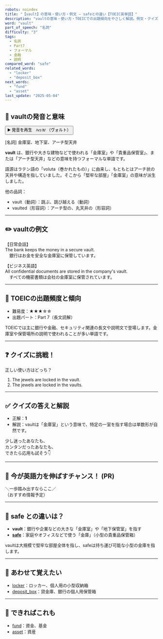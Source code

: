 ```yaml
---
robots: noindex
title: "【vault】の意味・使い方・例文 ― safeとの違い【TOEIC英単語】"
description: "vaultの意味・使い方・TOEICでの出題傾向をやさしく解説。例文・クイズ付きでsafeとの違いもわかりやすく学べます。"
word: "vault"
part_of_speech: "名詞"
difficulty: "3"
tags:
  - 名詞
  - Part7
  - フォーマル
  - 金融
  - 説明
compared_word: "safe"
related_words:
  - "locker"
  - "deposit_box"
next_words:
  - "fund"
  - "asset"
last_update: "2025-05-04"
---
```


## 🔰 vaultの発音と意味

<button class="play-audio" onclick="playTTS('vault')">
  <span class="play-audio-main">
    ▶️ 発音を再生　/vɔːlt/
  </span>
  <span class="play-audio-sub">
    （ヴォルト）
  </span>
</button>

[名詞] 金庫室、地下室、アーチ型天井

**vault** は、銀行や大きな建物などで使われる「金庫室」や「貴重品保管室」、または「アーチ型天井」などの意味を持つフォーマルな単語です。

語源はラテン語の「voluta（巻かれたもの）」に由来し、もともとはアーチ状の天井や構造を指していました。そこから「堅牢な部屋」「金庫室」の意味が派生しました。

他の品詞：  
- vault（動詞）：跳ぶ、跳び越える（動詞）
- vaulted（形容詞）：アーチ型の、丸天井の（形容詞）

---

## ✏️ vaultの例文

【日常会話】  
The bank keeps the money in a secure vault.  
　銀行はお金を安全な金庫室に保管しています。

【ビジネス英語】  
All confidential documents are stored in the company's vault.  
　すべての機密書類は会社の金庫室に保管されています。

---

## 🎯 TOEICの出題頻度と傾向

- 難易度：★★★☆☆
- 出題パート：Part 7（長文読解）

TOEICでは主に銀行や金融、セキュリティ関連の長文や説明文で登場します。金庫室や保管場所の説明で使われることが多い単語です。

---

## ❓ クイズに挑戦！

正しい使い方はどっち？

1. The jewels are locked in the vault.  
2. The jewels are locked in the vaults.

---

## ✅ クイズの答えと解説

- 正解：**1**
- 解説：vaultは「金庫室」という意味で、特定の一室を指す場合は単数形が自然です。

少し迷ったあなたも、  
カンタンだったあなたも、  
できたら応用も試そう👇️

---

## 🚀 今が英語力を伸ばすチャンス！ (PR)

<div class="info-center">
＼一歩踏み出すならここ／<br>  
（おすすめ情報予定）
</div>

---

## 🤔  safe との違いは？

- **vault**：銀行や企業などの大きな「金庫室」や「地下保管室」を指す
- **[safe](/word/safe/)**：家庭やオフィスなどで使う「金庫」（小型の貴重品保管箱）

vaultは大規模で堅牢な部屋全体を指し、safeは持ち運び可能な小型の金庫を指します。

---

## 🧩 あわせて覚えたい

- [locker](/word/locker/)：ロッカー、個人用の小型収納箱
- [deposit_box](/word/deposit_box/)：貸金庫、銀行の個人用保管箱

---

## 📖 できればこれも

- [fund](/word/fund/)：資金、基金
- [asset](/word/asset/)：資産

<!-- cvid: aid44_bid20 -->
